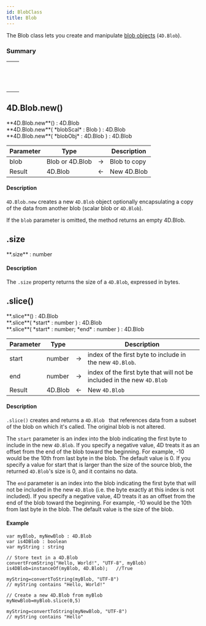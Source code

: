 ```yaml
---
id: BlobClass
title: Blob
---
```


The Blob class lets you create and manipulate [blob objects](../basics/lang-blob.md#blob-types) (`4D.Blob`).

### Summary

||
|---|
|[<!-- INCLUDE #4D.Blob.new().Syntax -->](#4dblobnew)&nbsp;&nbsp;&nbsp;&nbsp;<!-- INCLUDE #4D.Blob.new().Summary -->|
|[<!-- INCLUDE #Blob.size.Syntax -->](#size)&nbsp;&nbsp;&nbsp;&nbsp;<!-- INCLUDE #Blob.size.Summary -->|
|[<!-- INCLUDE #Blob.slice().Syntax -->](#slice)&nbsp;&nbsp;&nbsp;&nbsp;<!-- INCLUDE #Blob.slice().Summary -->|

## 4D.Blob.new()


<!-- REF #4D.Blob.new().Syntax -->**4D.Blob.new**() : 4D.Blob<br/>**4D.Blob.new**( *blobScal* : Blob ) : 4D.Blob<br/>**4D.Blob.new**( *blobObj* : 4D.Blob ) : 4D.Blob<!-- END REF -->


<!-- REF #4D.Blob.new().Params -->

| Parameter | Type            |     | Description  |
| --------- | --------------- | :-: | ------------ |
| blob      | Blob or 4D.Blob | ->  | Blob to copy |
| Result    | 4D.Blob         | <-  | New 4D.Blob  |<!-- END REF -->

#### Description

`4D.Blob.new` <!-- REF #4D.Blob.new().Summary -->creates a new `4D.Blob` object optionally encapsulating a copy of the data from another blob (scalar blob or `4D.Blob`)<!-- END REF -->.

If the `blob` parameter is omitted, the method returns an empty 4D.Blob.

## .size

<!-- REF #Blob.size.Syntax -->**.size** : number<!-- END REF -->

#### Description

The `.size` property <!-- REF #Blob.size.Summary -->returns the size of a `4D.Blob`, expressed in bytes.<!-- END REF -->

## .slice()

<!-- REF #Blob.slice().Syntax -->**.slice**() : 4D.Blob<br/>**.slice**( *start* : number ) : 4D.Blob<br/>**.slice**( *start* : number; *end* : number ) : 4D.Blob<!-- END REF -->


<!-- REF #Blob.slice().Params -->
| Parameter | Type ||Description |
| --------- | ------- | :-: | --- |
| start| number    | ->  | index of the first byte to include in the new `4D.Blob`.               |
| end| number    | ->  | index of the first byte that will not be included in the new `4D.Blob` |
| Result| 4D.Blob | <-  | New `4D.Blob`|<!-- END REF -->

#### Description

`.slice()` <!-- REF #Blob.slice().Summary --> creates and returns a `4D.Blob ` that references data from a subset of the blob on which it's called. The original blob is not altered.<!-- END REF -->

The `start` parameter is an index into the blob indicating the first byte to include in the new `4D.Blob`. If you specify a negative value, 4D treats it as an offset from the end of the blob toward the beginning. For example, -10 would be the 10th from last byte in the blob. The default value is 0. If you specify a value for start that is larger than the size of the source blob, the returned `4D.Blob`'s size is 0, and it contains no data.

The `end` parameter is an index into the blob indicating the first byte that will not be included in the new `4D.Blob` (i.e. the byte exactly at this index is not included). If you specify a negative value, 4D treats it as an offset from the end of the blob toward the beginning. For example, -10 would be the 10th from last byte in the blob. The default value is the size of the blob.

#### Example

```qs
var myBlob, myNewBlob : 4D.Blob
var is4DBlob : boolean
var myString : string

// Store text in a 4D.Blob
convertFromString("Hello, World!", "UTF-8", myBlob)
is4DBlob=instanceOf(myBlob, 4D.Blob);   //True

myString=convertToString(myBlob, "UTF-8")
// myString contains "Hello, World!"

// Create a new 4D.Blob from myBlob
myNewBlob=myBlob.slice(0,5)

myString=convertToString(myNewBlob, "UTF-8")
// myString contains "Hello"
```
